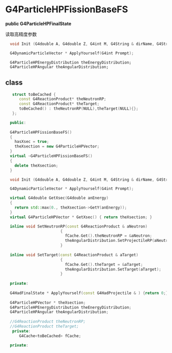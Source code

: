 <!-- G4ParticleHPFissionBaseFS.md --- 
;; 
;; Description: 
;; Author: Hongyi Wu(吴鸿毅)
;; Email: wuhongyi@qq.com 
;; Created: 日 9月  2 10:27:21 2018 (+0800)
;; Last-Updated: 日 9月  2 10:56:14 2018 (+0800)
;;           By: Hongyi Wu(吴鸿毅)
;;     Update #: 3
;; URL: http://wuhongyi.cn -->

# G4ParticleHPFissionBaseFS

**public G4ParticleHPFinalState**

读取高精度参数

```cpp
  void Init (G4double A, G4double Z, G4int M, G4String & dirName, G4String & bit, G4ParticleDefinition*);

  G4DynamicParticleVector * ApplyYourself(G4int Prompt);
```


```
  G4ParticleHPEnergyDistribution theEnergyDistribution;
  G4ParticleHPAngular theAngularDistribution;
```


## class

```cpp
   struct toBeCached {
      const G4ReactionProduct* theNeutronRP;
      const G4ReactionProduct* theTarget;
      toBeCached() : theNeutronRP(NULL),theTarget(NULL){};
   };

  public:
  
  G4ParticleHPFissionBaseFS()
  { 
    hasXsec = true; 
    theXsection = new G4ParticleHPVector;
  }
  virtual ~G4ParticleHPFissionBaseFS()
  {
    delete theXsection;
  }

  void Init (G4double A, G4double Z, G4int M, G4String & dirName, G4String & bit, G4ParticleDefinition*);

  G4DynamicParticleVector * ApplyYourself(G4int Prompt);

  virtual G4double GetXsec(G4double anEnergy)
  {
    return std::max(0., theXsection->GetY(anEnergy));
  }
  virtual G4ParticleHPVector * GetXsec() { return theXsection; }

  inline void SetNeutronRP(const G4ReactionProduct & aNeutron)
                        { 
                          fCache.Get().theNeutronRP = &aNeutron;
                          theAngularDistribution.SetProjectileRP(aNeutron);
                        }
  
  inline void SetTarget(const G4ReactionProduct & aTarget)
                        { 
                          fCache.Get().theTarget = &aTarget; 
                          theAngularDistribution.SetTarget(aTarget);
                        }
  
  private:
  
  G4HadFinalState * ApplyYourself(const G4HadProjectile & ) {return 0;}
  
  G4ParticleHPVector * theXsection;
  G4ParticleHPEnergyDistribution theEnergyDistribution;
  G4ParticleHPAngular theAngularDistribution;
  
  //G4ReactionProduct theNeutronRP;
  //G4ReactionProduct theTarget;
   private:
      G4Cache<toBeCached> fCache;

  private:
```

<!-- G4ParticleHPFissionBaseFS.md ends here -->
